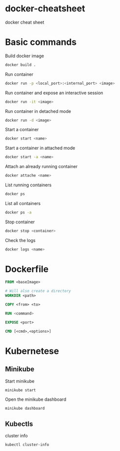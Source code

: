 # docker-cheatsheet
docker cheat sheet

# Basic commands

Build docker image

```bash
docker build .
```

Run container 

```bash
docker run -p <local_port>:<internal_port> <image> 
```

Run container and expose an interactive session

```bash
docker run -it <image> 
```

Run container in detached mode

```bash
docker run -d <image> 
```

Start a container

```bash
docker start <name>
```

Start a container in attached mode

```bash
docker start -a <name>
```
Attach an already running container

```bash
docker attache <name>
```

List running containers

```bash
docker ps
```

List all containers

```bash
docker ps -a
```

Stop container

```bash
docker stop <container>
```

Check the logs

```bash
docker logs <name>
```


# Dockerfile

```Dockerfile
FROM <baseImage>

# Will also create a directory
WORKDIR <path>

COPY <from> <to>

RUN <command>

EXPOSE <port>

CMD [<cmd>,<options>]
```

# Kubernetese

## Minikube

Start minikube

```sh
minikube start
```

Open the minikube dashboard

```sh
minikube dashboard
```

## Kubectls

cluster info

```sh
kubectl cluster-info
```

